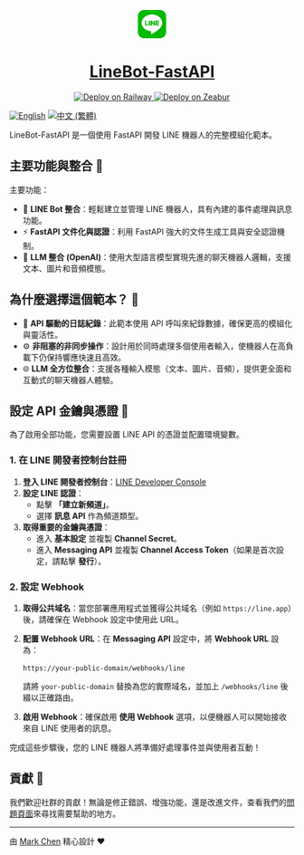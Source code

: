 <p align="center"> 
  <a href="https://github.com/yuting1214/LineBot-FastAPI"> 
    <img src="https://raw.githubusercontent.com/yuting1214/logo-store/refs/heads/main/assets/line-icon.svg" height="50"> 
  </a> 
</p>
<h1 align="center"> 
  <a href="https://github.com/yuting1214/LineBot-FastAPI">LineBot-FastAPI</a> 
</h1>

<p align="center">
  <span>
    <a href="https://railway.app/template/yNppuu?referralCode=jk_FgY"> 
      <img src="https://railway.app/button.svg" alt="Deploy on Railway" height="30"> 
    </a> 
    <a href="https://zeabur.com/templates/W6RZMT"> 
      <img src="https://zeabur.com/button.svg" alt="Deploy on Zeabur" height="30"> 
    </a>
  </span>
</p>

[![English](https://img.shields.io/badge/lang-English-blue.svg)](README.md)
[![中文 (繁體)](https://img.shields.io/badge/lang-中文(繁體)-red.svg)](README.zh-TW.md)

LineBot-FastAPI 是一個使用 FastAPI 開發 LINE 機器人的完整模組化範本。

## 主要功能與整合 🎉

主要功能：

* 🤖 **LINE Bot 整合**：輕鬆建立並管理 LINE 機器人，具有內建的事件處理與訊息功能。
* ⚡ **FastAPI 文件化與認證**：利用 FastAPI 強大的文件生成工具與安全認證機制。
* 🧠 **LLM 整合 (OpenAI)**：使用大型語言模型實現先進的聊天機器人邏輯，支援文本、圖片和音頻模態。

## 為什麼選擇這個範本？ 🚀

* 📝 **API 驅動的日誌紀錄**：此範本使用 API 呼叫來紀錄數據，確保更高的模組化與靈活性。
* ⚙️ **非阻塞的非同步操作**：設計用於同時處理多個使用者輸入，使機器人在高負載下仍保持響應快速且高效。
* 🌐 **LLM 全方位整合**：支援各種輸入模態（文本、圖片、音頻），提供更全面和互動式的聊天機器人體驗。

## 設定 API 金鑰與憑證 🔑

為了啟用全部功能，您需要設置 LINE API 的憑證並配置環境變數。

### 1. 在 LINE 開發者控制台註冊

1. **登入 LINE 開發者控制台**：[LINE Developer Console](https://developers.line.biz/)
2. **設定 LINE 認證**：
   - 點擊 **「建立新頻道」**。
   - 選擇 **訊息 API** 作為頻道類型。
3. **取得重要的金鑰與憑證**：
   - 進入 **基本設定** 並複製 **Channel Secret**。
   - 進入 **Messaging API** 並複製 **Channel Access Token**（如果是首次設定，請點擊 **發行**）。

### 2. 設定 Webhook

1. **取得公共域名**：當您部署應用程式並獲得公共域名（例如 `https://line.app`）後，請確保在 Webhook 設定中使用此 URL。
2. **配置 Webhook URL**：在 **Messaging API** 設定中，將 **Webhook URL** 設為：
   ```
   https://your-public-domain/webhooks/line
   ```
   請將 `your-public-domain` 替換為您的實際域名，並加上 `/webhooks/line` 後綴以正確路由。

3. **啟用 Webhook**：確保啟用 **使用 Webhook** 選項，以便機器人可以開始接收來自 LINE 使用者的訊息。

完成這些步驟後，您的 LINE 機器人將準備好處理事件並與使用者互動！

## 貢獻 🤝

我們歡迎社群的貢獻！無論是修正錯誤、增強功能，還是改進文件，查看我們的[問題頁面](https://github.com/yuting1214/LineBot/issues)來尋找需要幫助的地方。

---

由 [Mark Chen](https://github.com/yuting1214) 精心設計 :heart:

